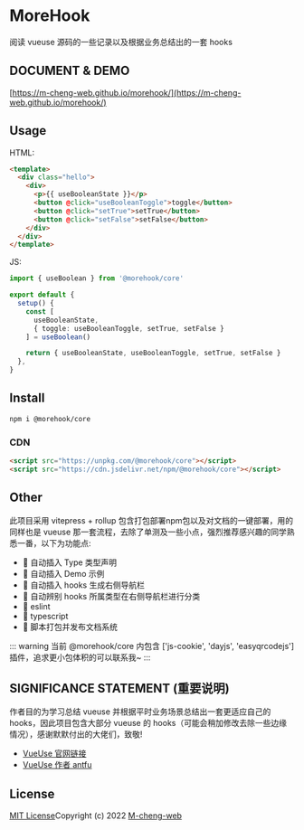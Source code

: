 # MoreHook

阅读 vueuse 源码的一些记录以及根据业务总结出的一套 hooks

## DOCUMENT & DEMO
[https://m-cheng-web.github.io/morehook/](https://m-cheng-web.github.io/morehook/)

## Usage
HTML:
``` html
<template>
  <div class="hello">
    <div>
      <p>{{ useBooleanState }}</p>
      <button @click="useBooleanToggle">toggle</button>
      <button @click="setTrue">setTrue</button>
      <button @click="setFalse">setFalse</button>
    </div>
  </div>
</template>
```

JS:
```ts
import { useBoolean } from '@morehook/core'

export default {
  setup() {
    const [
      useBooleanState,
      { toggle: useBooleanToggle, setTrue, setFalse }
    ] = useBoolean()

    return { useBooleanState, useBooleanToggle, setTrue, setFalse }
  },
}
```

## Install
``` bash
npm i @morehook/core
```

### CDN

```html
<script src="https://unpkg.com/@morehook/core"></script>
<script src="https://cdn.jsdelivr.net/npm/@morehook/core"></script>
```

## Other
此项目采用 vitepress + rollup 包含打包部署npm包以及对文档的一键部署，用的同样也是 vueuse 那一套流程，去除了单测及一些小点，强烈推荐感兴趣的同学熟悉一番，以下为功能点:
+ 🚀 自动插入 Type 类型声明
+ 🚀 自动插入 Demo 示例
+ 🚀 自动插入 hooks 生成右侧导航栏
+ 🚀 自动辨别 hooks 所属类型在右侧导航栏进行分类
+ 🚀 eslint
+ 🚀 typescript
+ 🚀 脚本打包并发布文档系统

::: warning
当前 @morehook/core 内包含 ['js-cookie', 'dayjs', 'easyqrcodejs'] 插件，追求更小包体积的可以联系我~
:::

## SIGNIFICANCE STATEMENT (重要说明)
作者目的为学习总结 vueuse 并根据平时业务场景总结出一套更适应自己的 hooks，因此项目包含大部分 vueuse 的 hooks（可能会稍加修改去除一些边缘情况），感谢默默付出的大佬们，致敬!

+ [VueUse 官网链接](https://vueuse.org/)
+ [VueUse 作者 antfu](https://github.com/antfu)

## License
[MIT License](https://github.com/M-cheng-web/morehook/blob/main/LICENSE)Copyright (c) 2022 [M-cheng-web](https://github.com/M-cheng-web)